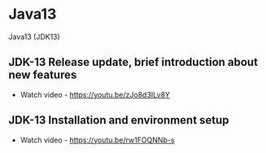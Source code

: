 # Java13
 Java13 (JDK13)
 
 ## JDK-13 Release update, brief introduction about new features
 
 * Watch video - https://youtu.be/zJo8d3ILv8Y
 
 ## JDK-13 Installation and environment setup
 
 * Watch video - https://youtu.be/rw1FOQNNb-s
 
